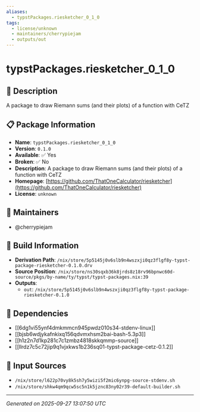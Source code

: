 ```yaml
---
aliases:
  - typstPackages.riesketcher_0_1_0
tags:
  - license/unknown
  - maintainers/cherrypiejam
  - outputs/out
---
```


# typstPackages.riesketcher_0_1_0

## 📝 Description

A package to draw Riemann sums (and their plots) of a function with CeTZ

## 📋 Package Information

- **Name**: `typstPackages.riesketcher_0_1_0`
- **Version**: `0.1.0`
- **Available**: ✅ Yes
- **Broken**: ✅ No
- **Description**: A package to draw Riemann sums (and their plots) of a function with CeTZ
- **Homepage**: [https://github.com/ThatOneCalculator/riesketcher](https://github.com/ThatOneCalculator/riesketcher)
- **License**: `unknown`
## 👥 Maintainers

- @cherrypiejam


## 🔧 Build Information

- **Derivation Path**: `/nix/store/5p5145j0v6slb9n4wszxji0qz3flgf8y-typst-package-riesketcher-0.1.0.drv`
- **Source Position**: `/nix/store/ns30sqxb36k8jrds8z18rv96bpnwc60d-source/pkgs/by-name/ty/typst/typst-packages.nix:39`
- **Outputs**:
  - `out`:  `/nix/store/5p5145j0v6slb9n4wszxji0qz3flgf8y-typst-package-riesketcher-0.1.0`

## 🔗 Dependencies

- [[6dg1vi55ynf4dmkmmcn945pwdz010s34-stdenv-linux]]
- [[bjsb6wdjykafnkixq156qdvmxhsm2bai-bash-5.3p3]]
- [[h1z2n7d1kp281c7c1zmbz4818skkqmmp-source]]
- [[llrdz7c5c72jip9q1vjxkws1b236sq01-typst-package-cetz-0.1.2]]

## 📁 Input Sources

- `/nix/store/l622p70vy8k5sh7y5wizi5f2mic6ynpg-source-stdenv.sh`
- `/nix/store/shkw4qm9qcw5sc5n1k5jznc83ny02r39-default-builder.sh`

---
*Generated on 2025-09-27 13:07:50 UTC*

